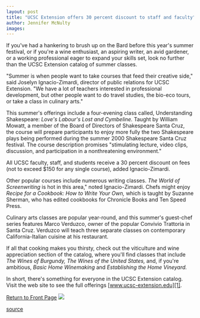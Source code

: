 ```yaml
---
layout: post
title: "UCSC Extension offers 30 percent discount to staff and faculty"
author: Jennifer McNulty
images:
---
```


If you've had a hankering to brush up on the Bard before this year's summer festival, or if you're a wine enthusiast, an aspiring writer, an avid gardener, or a working professional eager to expand your skills set, look no further than the UCSC Extension catalog of summer classes.

"Summer is when people want to take courses that feed their creative side," said Joselyn Ignacio-Zimardi, director of public relations for UCSC Extension. "We have a lot of teachers interested in professional development, but other people want to do travel studies, the bio-eco tours, or take a class in culinary arts."

This summer's offerings include a four-evening class called, Understanding Shakespeare: _Love's Labour's Lost _and_ Cymbeline._ Taught by William Mowatt, a member of the Board of Directors of Shakespeare Santa Cruz, the course will prepare participants to enjoy more fully the two Shakespeare plays being performed during the summer 2000 Shakespeare Santa Cruz festival. The course description promises "stimulating lecture, video clips, discussion, and participation in a nonthreatening environment."

All UCSC faculty, staff, and students receive a 30 percent discount on fees (not to exceed $150 for any single course), added Ignacio-Zimardi.

Other popular courses include numerous writing classes. _The World of Screenwriting_ is hot in this area," noted Ignacio-Zimardi. Chefs might enjoy _Recipe for a Cookbook: How to Write Your Own,_ which is taught by Suzanne Sherman, who has edited cookbooks for Chronicle Books and Ten Speed Press.

Culinary arts classes are popular year-round, and this summer's guest-chef series features Marco Verduzco, owner of the popular Convivio Trattoria in Santa Cruz. Verduzco will teach three separate classes on contemporary California-Italian cuisine at his restaurant.

If all that cooking makes you thirsty, check out the viticulture and wine appreciation section of the catalog, where you'll find classes that include _The Wines of Burgundy,_ _The Wines of the United States,_ and, if you're ambitious, _Basic Home Winemaking_ and _Establishing the Home Vineyard._

In short, there's something for everyone in the UCSC Extension catalog. Visit the web site to see the full offerings [www.ucsc-extension.edu][1].

  
[Return to Front Page][2] ![ ][3]

[1]: http://www.ucsc-extension.edu
[2]: ../../index.html
[3]: ../../images/trans.gif

[source](http://www1.ucsc.edu/currents/99-00/05-22/unex.html "Permalink to unex")
